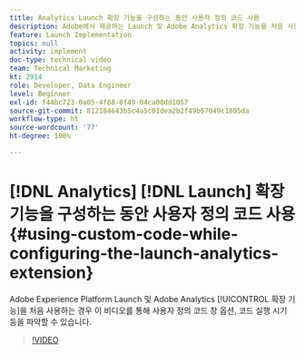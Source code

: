 ```yaml
---
title: Analytics Launch 확장 기능을 구성하는 동안 사용자 정의 코드 사용
description: Adobe에서 제공하는 Launch 및 Adobe Analytics 확장 기능을 처음 사용하는 경우 이 비디오를 통해 사용자 정의 코드 창 옵션, 코드 실행 시기 등을 파악할 수 있습니다.
feature: Launch Implementation
topics: null
activity: implement
doc-type: technical video
team: Technical Marketing
kt: 2914
role: Developer, Data Engineer
level: Beginner
exl-id: f44bc723-0a05-4f88-8f49-04ca00dd1057
source-git-commit: 812184643b5c4a5c01dea2b2f49b57049c1805da
workflow-type: ht
source-wordcount: '77'
ht-degree: 100%

---
```


# [!DNL Analytics] [!DNL Launch] 확장 기능을 구성하는 동안 사용자 정의 코드 사용 {#using-custom-code-while-configuring-the-launch-analytics-extension}

Adobe Experience Platform Launch 및 Adobe Analytics [!UICONTROL 확장 기능]을 처음 사용하는 경우 이 비디오를 통해 사용자 정의 코드 창 옵션, 코드 실행 시기 등을 파악할 수 있습니다.

>[!VIDEO](https://video.tv.adobe.com/v/27272/?quality=12&learn=on)
